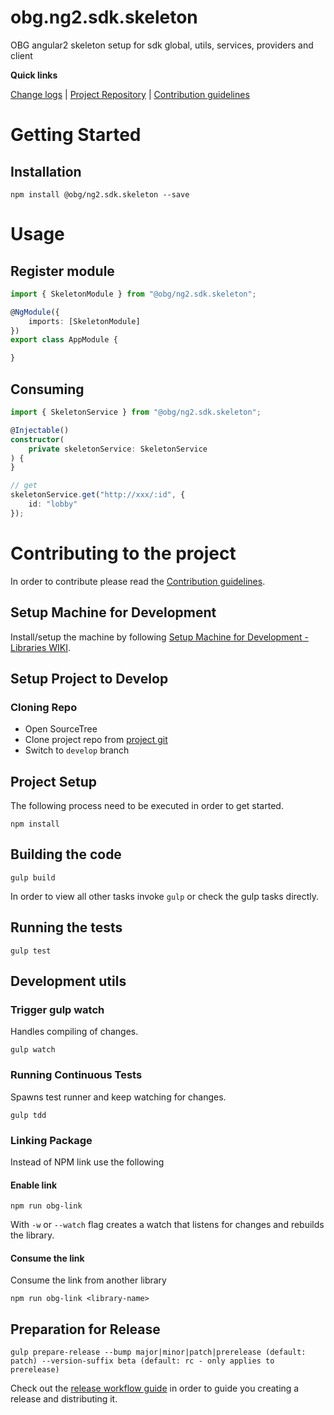 [projectUri]: https://bitbucketsson.betsson.local/projects/WF/repos/obg.ng2.sdk.skeleton
[projectGit]: https://bitbucketsson.betsson.local/scm/wf/obg.ng2.sdk.skeleton.git
[changeLog]: ./doc/CHANGELOG.md

[contribWiki]: https://wikisson.betsson.local/display/SG/Contribution+Guidelines
[releaseWorkflowWiki]: https://wikisson.betsson.local/display/SG/Prepare+new+Release+for+Library
[setupMachineWiki]: https://wikisson.betsson.local/display/SG/Setup+Machine+for+Development+-+Libraries

# obg.ng2.sdk.skeleton
OBG angular2 skeleton setup for sdk global, utils, services, providers and client


**Quick links**

[Change logs][changeLog] | [Project Repository][projectUri] | [Contribution guidelines][contribWiki]

# Getting Started

## Installation

```
npm install @obg/ng2.sdk.skeleton --save
```

# Usage

## Register module

```ts
import { SkeletonModule } from "@obg/ng2.sdk.skeleton";

@NgModule({
	imports: [SkeletonModule]
})
export class AppModule {

}
```

## Consuming
```ts
import { SkeletonService } from "@obg/ng2.sdk.skeleton";

@Injectable()
constructor(
	private skeletonService: SkeletonService
) {
}

// get
skeletonService.get("http://xxx/:id", {
	id: "lobby"
});

```

# Contributing to the project
In order to contribute please read the [Contribution guidelines][contribWiki].

## Setup Machine for Development
Install/setup the machine by following [Setup Machine for Development - Libraries WIKI][setupMachineWiki].

## Setup Project to Develop

### Cloning Repo

- Open SourceTree
- Clone project repo from [project git][projectGit]
- Switch to `develop` branch


## Project Setup
The following process need to be executed in order to get started.

```
npm install
```


## Building the code

```
gulp build
```
In order to view all other tasks invoke `gulp` or check the gulp tasks directly.

## Running the tests

```
gulp test
```


## Development utils

### Trigger gulp watch
Handles compiling of changes.
```
gulp watch
```


### Running Continuous Tests
Spawns test runner and keep watching for changes.
```
gulp tdd
```

### Linking Package
Instead of NPM link use the following

#### Enable link
```
npm run obg-link 
```

With `-w` or `--watch` flag creates a watch that listens for changes and rebuilds the library.

#### Consume the link
Consume the link from another library
```
npm run obg-link <library-name>
```


## Preparation for Release

```
gulp prepare-release --bump major|minor|patch|prerelease (default: patch) --version-suffix beta (default: rc - only applies to prerelease)
```
Check out the [release workflow guide][releaseWorkflowWiki] in order to guide you creating a release and distributing it.